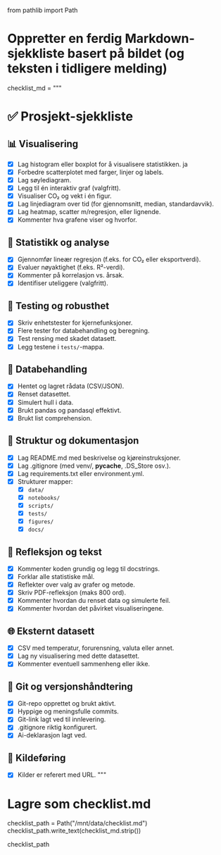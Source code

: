 from pathlib import Path

# Oppretter en ferdig Markdown-sjekkliste basert på bildet (og teksten i tidligere melding)

checklist_md = """
# ✅ Prosjekt-sjekkliste

## 📊 Visualisering
- [x] Lag histogram eller boxplot for å visualisere statistikken. ja
- [x] Forbedre scatterplotet med farger, linjer og labels.
- [x] Lag søylediagram.
- [x] Legg til én interaktiv graf (valgfritt).
- [x] Visualiser CO₂ og vekt i én figur.
- [x] Lag linjediagram over tid (for gjennomsnitt, median, standardavvik).
- [x] Lag heatmap, scatter m/regresjon, eller lignende.
- [x] Kommenter hva grafene viser og hvorfor.

## 🧮 Statistikk og analyse
- [x] Gjennomfør lineær regresjon (f.eks. for CO₂ eller eksportverdi).
- [x] Evaluer nøyaktighet (f.eks. R²-verdi).
- [x] Kommenter på korrelasjon vs. årsak.
- [x] Identifiser uteliggere (valgfritt).

## 🧪 Testing og robusthet
- [x] Skriv enhetstester for kjernefunksjoner.
- [x] Flere tester for databehandling og beregning.
- [x] Test rensing med skadet datasett.
- [x] Legg testene i `tests/`-mappa.

## 🧹 Databehandling
- [x] Hentet og lagret rådata (CSV/JSON).
- [x] Renset datasettet.
- [x] Simulert hull i data.
- [x] Brukt pandas og pandasql effektivt.
- [x] Brukt list comprehension.

## 📁 Struktur og dokumentasjon
- [x] Lag README.md med beskrivelse og kjøreinstruksjoner.
- [x] Lag .gitignore (med venv/, __pycache__, .DS_Store osv.).
- [x] Lag requirements.txt eller environment.yml.
- [x] Strukturer mapper:
  - [x] `data/`
  - [x] `notebooks/`
  - [x] `scripts/`
  - [x] `tests/`
  - [x] `figures/`
  - [x] `docs/`

## 📜 Refleksjon og tekst
- [x] Kommenter koden grundig og legg til docstrings.
- [x] Forklar alle statistiske mål.
- [x] Reflekter over valg av grafer og metode.
- [x] Skriv PDF-refleksjon (maks 800 ord).
- [x] Kommenter hvordan du renset data og simulerte feil.
- [x] Kommenter hvordan det påvirket visualiseringene.

## 🌐 Eksternt datasett
- [x] CSV med temperatur, forurensning, valuta eller annet.
- [x] Lag ny visualisering med dette datasettet.
- [x] Kommenter eventuell sammenheng eller ikke.

## 🔗 Git og versjonshåndtering
- [x] Git-repo opprettet og brukt aktivt.
- [x] Hyppige og meningsfulle commits.
- [x] Git-link lagt ved til innlevering.
- [x] .gitignore riktig konfigurert.
- [x] Ai-deklarasjon lagt ved.

## 📝 Kildeføring
- [x] Kilder er referert med URL.
"""

# Lagre som checklist.md
checklist_path = Path("/mnt/data/checklist.md")
checklist_path.write_text(checklist_md.strip())

checklist_path
